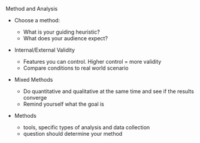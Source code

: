 Method and Analysis
- Choose a method: 
    - What is your guiding heuristic?
    - What does your audience expect?

- Internal/External Validity
    - Features you can control. Higher control = more validity
    - Compare conditions to real world scenario

- Mixed Methods
    - Do quantitative and qualitative at the same time and see if the results converge
    - Remind yourself what the goal is

- Methods
    - tools, specific types of analysis and data collection
    - question should determine your method